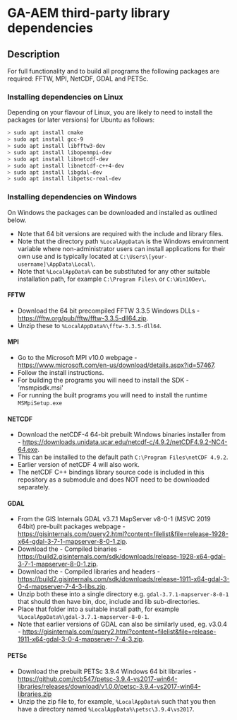 # GA-AEM third-party library dependencies

## Description
For full functionality and to build all programs the following packages are required: FFTW, MPI, NetCDF, GDAL and PETSc.

### Installing dependencies on Linux
Depending on your flavour of Linux, you are likely to need to install the packages (or later versions) for Ubuntu as follows:

```bash
> sudo apt install cmake
> sudo apt install gcc-9
> sudo apt install libfftw3-dev
> sudo apt install libopenmpi-dev
> sudo apt install libnetcdf-dev
> sudo apt install libnetcdf-c++4-dev
> sudo apt install libgdal-dev
> sudo apt install libpetsc-real-dev
```

### Installing dependencies on Windows
On Windows the packages can be downloaded and installed as outlined below.
- Note that 64 bit versions are required with the include and library files.
- Note that the directory path `%LocalAppData%` is the Windows environment variable where non-administrator users can install applications for their own use and is typically located at `C:\Users\[your-username]\AppData\Local\`.
- Note that `%LocalAppData%` can be substituted for any other suitable installation path, for example `C:\Program Files\` or `C:\Win10Dev\`.

#### FFTW
- Download the 64 bit precompiled FFTW 3.3.5 Windows DLLs - https://fftw.org/pub/fftw/fftw-3.3.5-dll64.zip.
- Unzip these to `%LocalAppData%\fftw-3.3.5-dll64`.

#### MPI
- Go to the Microsoft MPI v10.0 webpage - https://www.microsoft.com/en-us/download/details.aspx?id=57467.
- Follow the install instructions.
- For building the programs you will need to install the SDK - 'msmpisdk.msi'
- For running the built programs you will need to install the runtime `MSMpiSetup.exe`

#### NETCDF
- Download the netCDF-4 64-bit prebuilt Windows binaries installer from - https://downloads.unidata.ucar.edu/netcdf-c/4.9.2/netCDF4.9.2-NC4-64.exe.
- This can be installed to the default path `C:\Program Files\netCDF 4.9.2`.
- Earlier version of netCDF 4 will also work.
- The netCDF C++ bindings library source code is included in this repository as a submodule and does NOT need to be downloaded separately.

#### GDAL
- From the GIS Internals GDAL v3.7.1 MapServer v8-0-1 (MSVC 2019 64bit) pre-built packages webpage - https://gisinternals.com/query2.html?content=filelist&file=release-1928-x64-gdal-3-7-1-mapserver-8-0-1.zip.
- Download the - Compiled binaries - https://build2.gisinternals.com/sdk/downloads/release-1928-x64-gdal-3-7-1-mapserver-8-0-1.zip.
- Download the - Compiled libraries and headers - https://build2.gisinternals.com/sdk/downloads/release-1911-x64-gdal-3-0-4-mapserver-7-4-3-libs.zip.
- Unzip both these into a single directory e.g. `gdal-3.7.1-mapserver-8-0-1` that should then have bin, doc, include and lib sub-directories.
- Place that folder into a suitable install path, for example `%LocalAppData%\gdal-3.7.1-mapserver-8-0-1`.
- Note that earlier versions of GDAL can also be similarly used, eg. v3.0.4 - https://gisinternals.com/query2.html?content=filelist&file=release-1911-x64-gdal-3-0-4-mapserver-7-4-3.zip.

#### PETSc
- Download the prebuilt PETSc 3.9.4 Windows 64 bit libraries - https://github.com/rcb547/petsc-3.9.4-vs2017-win64-libraries/releases/download/v1.0.0/petsc-3.9.4-vs2017-win64-libraries.zip
- Unzip the zip file to, for example, `%LocalAppData%` such that you then have a directory named `%LocalAppData%\petsc\3.9.4\vs2017`.
